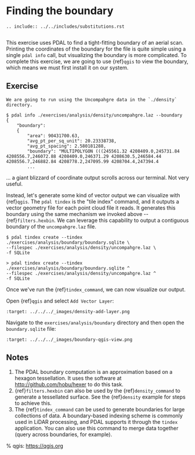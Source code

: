 # Finding the boundary

```{eval-rst}
.. include:: ../../includes/substitutions.rst
```

```{index} boundary, QGIS, OGR
```

This exercise uses PDAL to find a tight-fitting boundary of an aerial scan.
Printing the coordinates of the boundary for the file is quite simple using a
single `pdal info` call, but visualizing the boundary is more complicated. To
complete this exercise, we are going to use {ref}`qgis` to view the
boundary, which means we must first install it on our system.

## Exercise

```{note}
We are going to run using the Uncompahgre data in the `./density`
directory.
```

```console
$ pdal info ./exercises/analysis/density/uncompahgre.laz --boundary
{
    "boundary":
    {
        "area": 90431700.63,
        "avg_pt_per_sq_unit": 20.23338738,
        "avg_pt_spacing": 2.580181288,
        "boundary": "MULTIPOLYGON (((245561.32 4208409.0,245731.84 4208556.7,246072.88 4208409.0,246371.29 4208630.5,246584.44 4208556.7,246882.84 4208778.2,247095.99 4208704.4,247394.4
        ...
```

... a giant blizzard of coordinate output scrolls across our terminal. Not very
useful.

Instead, let's generate some kind of vector output we can visualize with
{ref}`qgis`.  The `pdal tindex` is the "tile index" command, and it outputs a
vector geometry file for each point cloud file it reads. It generates this
boundary using the same mechanism we invoked above -- {ref}`filters.hexbin`.
We can leverage this capability to output a contiguous boundary of the
`uncompahgre.laz` file.

```console
$ pdal tindex create --tindex ./exercises/analysis/boundary/boundary.sqlite \
--filespec ./exercises/analysis/density/uncompahgre.laz \
-f SQLite
```

```doscon
> pdal tindex create --tindex ./exercises/analysis/boundary/boundary.sqlite ^
--filespec ./exercises/analysis/density/uncompahgre.laz ^
-f SQLite
```

Once we've run the {ref}`tindex_command`, we can now visualize our output.

Open {ref}`qgis` and select `Add Vector Layer`:

```{image} ../../images/density-add-layer.png
:target: ../../../_images/density-add-layer.png
```

Navigate to the `exercises/analysis/boundary` directory and
then open the `boundary.sqlite` file:

```{image} ../../images/boundary-qgis-view.png
:target: ../../../_images/boundary-qgis-view.png
```

## Notes

1. The PDAL boundary computation is an approximation based on a hexagon
   tessellation. It uses the software at <http://github.com/hobu/hexer> to do
   this task.
2. {ref}`filters.hexbin` can also be used by the {ref}`density_command` to
   generate a tessellated surface. See the {ref}`density` example for
   steps to achieve this.
3. The {ref}`tindex_command` can be used to generate boundaries for large
   collections of data. A boundary-based indexing scheme is commonly used
   in LiDAR processing, and PDAL supports it through the `tindex`
   application. You can also use this command to merge data together
   (query across boundaries, for example).

% qgis: https://qgis.org
